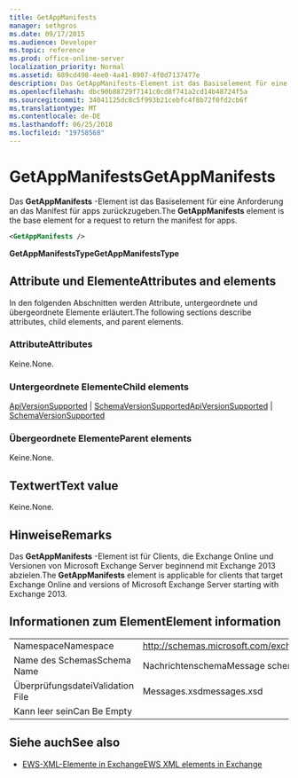 ```yaml
---
title: GetAppManifests
manager: sethgros
ms.date: 09/17/2015
ms.audience: Developer
ms.topic: reference
ms.prod: office-online-server
localization_priority: Normal
ms.assetid: 689cd498-4ee0-4a41-8907-4f0d7137477e
description: Das GetAppManifests-Element ist das Basiselement für eine Anforderung an das Manifest für apps zurückzugeben.
ms.openlocfilehash: dbc90b88729f7141c0cd8f741a2cd14b48724f5a
ms.sourcegitcommit: 34041125dc8c5f993b21cebfc4f8b72f0fd2cb6f
ms.translationtype: MT
ms.contentlocale: de-DE
ms.lasthandoff: 06/25/2018
ms.locfileid: "19758568"
---
```

# <a name="getappmanifests"></a><span data-ttu-id="edd18-103">GetAppManifests</span><span class="sxs-lookup"><span data-stu-id="edd18-103">GetAppManifests</span></span>

<span data-ttu-id="edd18-104">Das **GetAppManifests** -Element ist das Basiselement für eine Anforderung an das Manifest für apps zurückzugeben.</span><span class="sxs-lookup"><span data-stu-id="edd18-104">The **GetAppManifests** element is the base element for a request to return the manifest for apps.</span></span> 
  
```xml
<GetAppManifests />
```

 <span data-ttu-id="edd18-105">**GetAppManifestsType**</span><span class="sxs-lookup"><span data-stu-id="edd18-105">**GetAppManifestsType**</span></span>
## <a name="attributes-and-elements"></a><span data-ttu-id="edd18-106">Attribute und Elemente</span><span class="sxs-lookup"><span data-stu-id="edd18-106">Attributes and elements</span></span>

<span data-ttu-id="edd18-107">In den folgenden Abschnitten werden Attribute, untergeordnete und übergeordnete Elemente erläutert.</span><span class="sxs-lookup"><span data-stu-id="edd18-107">The following sections describe attributes, child elements, and parent elements.</span></span>
  
### <a name="attributes"></a><span data-ttu-id="edd18-108">Attribute</span><span class="sxs-lookup"><span data-stu-id="edd18-108">Attributes</span></span>

<span data-ttu-id="edd18-109">Keine.</span><span class="sxs-lookup"><span data-stu-id="edd18-109">None.</span></span>
  
### <a name="child-elements"></a><span data-ttu-id="edd18-110">Untergeordnete Elemente</span><span class="sxs-lookup"><span data-stu-id="edd18-110">Child elements</span></span>

<span data-ttu-id="edd18-111">[ApiVersionSupported](apiversionsupported.md) | [SchemaVersionSupported](schemaversionsupported.md)</span><span class="sxs-lookup"><span data-stu-id="edd18-111">[ApiVersionSupported](apiversionsupported.md) | [SchemaVersionSupported](schemaversionsupported.md)</span></span>
  
### <a name="parent-elements"></a><span data-ttu-id="edd18-112">Übergeordnete Elemente</span><span class="sxs-lookup"><span data-stu-id="edd18-112">Parent elements</span></span>

<span data-ttu-id="edd18-113">Keine.</span><span class="sxs-lookup"><span data-stu-id="edd18-113">None.</span></span>
  
## <a name="text-value"></a><span data-ttu-id="edd18-114">Textwert</span><span class="sxs-lookup"><span data-stu-id="edd18-114">Text value</span></span>

<span data-ttu-id="edd18-115">Keine.</span><span class="sxs-lookup"><span data-stu-id="edd18-115">None.</span></span>
  
## <a name="remarks"></a><span data-ttu-id="edd18-116">Hinweise</span><span class="sxs-lookup"><span data-stu-id="edd18-116">Remarks</span></span>

<span data-ttu-id="edd18-117">Das **GetAppManifests** -Element ist für Clients, die Exchange Online und Versionen von Microsoft Exchange Server beginnend mit Exchange 2013 abzielen.</span><span class="sxs-lookup"><span data-stu-id="edd18-117">The **GetAppManifests** element is applicable for clients that target Exchange Online and versions of Microsoft Exchange Server starting with Exchange 2013.</span></span> 
  
## <a name="element-information"></a><span data-ttu-id="edd18-118">Informationen zum Element</span><span class="sxs-lookup"><span data-stu-id="edd18-118">Element information</span></span>

|||
|:-----|:-----|
|<span data-ttu-id="edd18-119">Namespace</span><span class="sxs-lookup"><span data-stu-id="edd18-119">Namespace</span></span>  <br/> |http://schemas.microsoft.com/exchange/services/2006/messages  <br/> |
|<span data-ttu-id="edd18-120">Name des Schemas</span><span class="sxs-lookup"><span data-stu-id="edd18-120">Schema Name</span></span>  <br/> |<span data-ttu-id="edd18-121">Nachrichtenschema</span><span class="sxs-lookup"><span data-stu-id="edd18-121">Message schema</span></span>  <br/> |
|<span data-ttu-id="edd18-122">Überprüfungsdatei</span><span class="sxs-lookup"><span data-stu-id="edd18-122">Validation File</span></span>  <br/> |<span data-ttu-id="edd18-123">Messages.xsd</span><span class="sxs-lookup"><span data-stu-id="edd18-123">messages.xsd</span></span>  <br/> |
|<span data-ttu-id="edd18-124">Kann leer sein</span><span class="sxs-lookup"><span data-stu-id="edd18-124">Can Be Empty</span></span>  <br/> ||
   
## <a name="see-also"></a><span data-ttu-id="edd18-125">Siehe auch</span><span class="sxs-lookup"><span data-stu-id="edd18-125">See also</span></span>



- [<span data-ttu-id="edd18-126">EWS-XML-Elemente in Exchange</span><span class="sxs-lookup"><span data-stu-id="edd18-126">EWS XML elements in Exchange</span></span>](ews-xml-elements-in-exchange.md)


